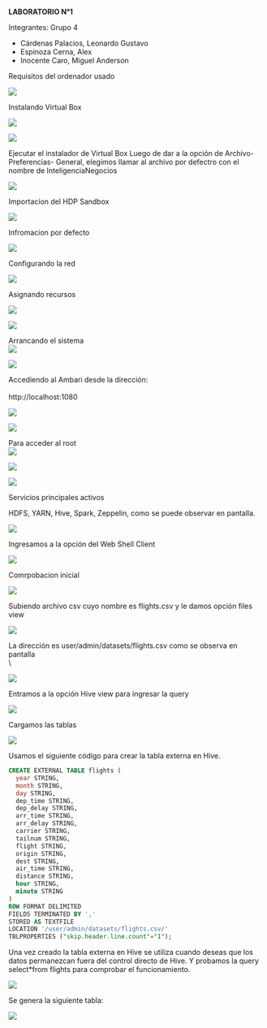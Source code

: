 ﻿**LABORATORIO N°1**

Integrantes:                                                                                                                                                               Grupo 4

- Cárdenas Palacios, Leonardo Gustavo
- Espinoza Cerna, Alex
- Inocente Caro, Miguel Anderson


Requisitos del ordenador usado

![](imagenes/Aspose.Words.f926092b-9ef6-410d-8fcc-eacb01ecb3dc.001.png)

Instalando Virtual Box

![](imagenes/Aspose.Words.f926092b-9ef6-410d-8fcc-eacb01ecb3dc.002.png)

![](imagenes/Aspose.Words.f926092b-9ef6-410d-8fcc-eacb01ecb3dc.003.png)

Ejecutar el instalador de Virtual Box
Luego de dar a la opción de Archivo-Preferencias- General, elegimos llamar al archivo por defectro con el nombre de InteligenciaNegocios

![](imagenes/Aspose.Words.f926092b-9ef6-410d-8fcc-eacb01ecb3dc.004.png)


Importacion del HDP Sandbox

![](imagenes/Aspose.Words.f926092b-9ef6-410d-8fcc-eacb01ecb3dc.005.png)

Infromacion por defecto

![](imagenes/Aspose.Words.f926092b-9ef6-410d-8fcc-eacb01ecb3dc.006.png)



Configurando la red

![](imagenes/Aspose.Words.f926092b-9ef6-410d-8fcc-eacb01ecb3dc.007.png)

Asignando recursos

![](imagenes/Aspose.Words.f926092b-9ef6-410d-8fcc-eacb01ecb3dc.008.png)

![](imagenes/Aspose.Words.f926092b-9ef6-410d-8fcc-eacb01ecb3dc.009.png)

Arrancando el sistema\
![](imagenes/Aspose.Words.f926092b-9ef6-410d-8fcc-eacb01ecb3dc.010.png)


![](imagenes/Aspose.Words.f926092b-9ef6-410d-8fcc-eacb01ecb3dc.011.png)


Accediendo al Ambari desde la dirección: \
\
http://localhost:1080 

![](imagenes/Aspose.Words.f926092b-9ef6-410d-8fcc-eacb01ecb3dc.012.png)

![](imagenes/Aspose.Words.f926092b-9ef6-410d-8fcc-eacb01ecb3dc.013.png)

Para acceder al root\
![](imagenes/Aspose.Words.f926092b-9ef6-410d-8fcc-eacb01ecb3dc.014.png)

![](imagenes/Aspose.Words.f926092b-9ef6-410d-8fcc-eacb01ecb3dc.015.png)



![](imagenes/Aspose.Words.f926092b-9ef6-410d-8fcc-eacb01ecb3dc.016.png)



Servicios principales activos 

HDFS, YARN, Hive, Spark, Zeppelin, como se puede observar en pantalla.

![](imagenes/Aspose.Words.f926092b-9ef6-410d-8fcc-eacb01ecb3dc.017.png)


Ingresamos a la opción del Web Shell Client

![](imagenes/Aspose.Words.f926092b-9ef6-410d-8fcc-eacb01ecb3dc.018.png)

Comrpobacion inicial

![](imagenes/Aspose.Words.f926092b-9ef6-410d-8fcc-eacb01ecb3dc.019.png)

Subiendo archivo csv cuyo nombre es flights.csv y le damos opción files view

![](imagenes/Aspose.Words.f926092b-9ef6-410d-8fcc-eacb01ecb3dc.020.png)



La dirección es user/admin/datasets/flights.csv como se observa en pantalla\
\

![](imagenes/Aspose.Words.f926092b-9ef6-410d-8fcc-eacb01ecb3dc.021.png)

Entramos a la opción Hive view para ingresar la query 

![](imagenes/Aspose.Words.f926092b-9ef6-410d-8fcc-eacb01ecb3dc.022.png)




Cargamos las tablas


![](imagenes/Aspose.Words.f926092b-9ef6-410d-8fcc-eacb01ecb3dc.023.png)

Usamos el siguiente código para crear la tabla externa en Hive.

```sql
CREATE EXTERNAL TABLE flights (
  year STRING,
  month STRING,
  day STRING,
  dep_time STRING,
  dep_delay STRING,
  arr_time STRING,
  arr_delay STRING,
  carrier STRING,
  tailnum STRING,
  flight STRING,
  origin STRING,
  dest STRING,
  air_time STRING,
  distance STRING,
  hour STRING,
  minute STRING
)
ROW FORMAT DELIMITED
FIELDS TERMINATED BY ','
STORED AS TEXTFILE
LOCATION '/user/admin/datasets/flights.csv/'
TBLPROPERTIES ("skip.header.line.count"="1");
```
Una vez creado la  tabla externa en Hive se utiliza cuando deseas que los datos permanezcan fuera del control directo de Hive. Y probamos la query select\*from flights para comprobar el funcionamiento.

![](imagenes/Aspose.Words.f926092b-9ef6-410d-8fcc-eacb01ecb3dc.024.png)



Se genera la siguiente tabla:

![](imagenes/Aspose.Words.f926092b-9ef6-410d-8fcc-eacb01ecb3dc.025.png)







